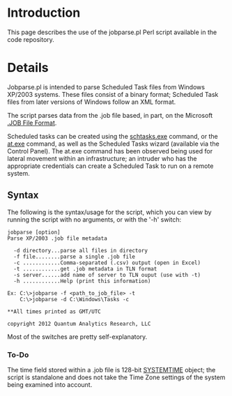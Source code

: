 # Introduction #

This page describes the use of the jobparse.pl Perl script available in the code repository.

# Details #

Jobparse.pl is intended to parse Scheduled Task files from Windows XP/2003 systems.  These files consist of a binary format; Scheduled Task files from later versions of Windows follow an XML format.

The script parses data from the .job file based, in part, on the Microsoft [.JOB File Format](http://msdn.microsoft.com/en-us/library/cc248285%28PROT.13%29.aspx).

Scheduled tasks can be created using the [schtasks.exe](http://technet.microsoft.com/en-us/library/cc772785%28WS.10%29.aspx) command, or the [at.exe](http://technet.microsoft.com/en-us/library/cc755618%28WS.10%29.aspx) command, as well as the Scheduled Tasks wizard (available via the Control Panel).  The at.exe command has been observed being used for lateral movement within an infrastructure; an intruder who has the appropriate credentials can create a Scheduled Task to run on a remote system.

## Syntax ##
The following is the syntax/usage for the script, which you can view by running the script with no arguments, or with the '-h' switch:

```
jobparse [option]
Parse XP/2003 .job file metadata

  -d directory...parse all files in directory
  -f file........parse a single .job file
  -c ............Comma-separated (.csv) output (open in Excel)
  -t ............get .job metadata in TLN format
  -s server......add name of server to TLN ouput (use with -t)
  -h ............Help (print this information)

Ex: C:\>jobparse -f <path_to_job_file> -t
    C:\>jobparse -d C:\Windows\Tasks -c

**All times printed as GMT/UTC

copyright 2012 Quantum Analytics Research, LLC
```

Most of the switches are pretty self-explanatory.

### To-Do ###
The time field stored within a .job file is 128-bit [SYSTEMTIME](http://msdn.microsoft.com/en-us/library/windows/desktop/ms724950(v=vs.85).aspx) object; the script is standalone and does not take the Time Zone settings of the system being examined into account.